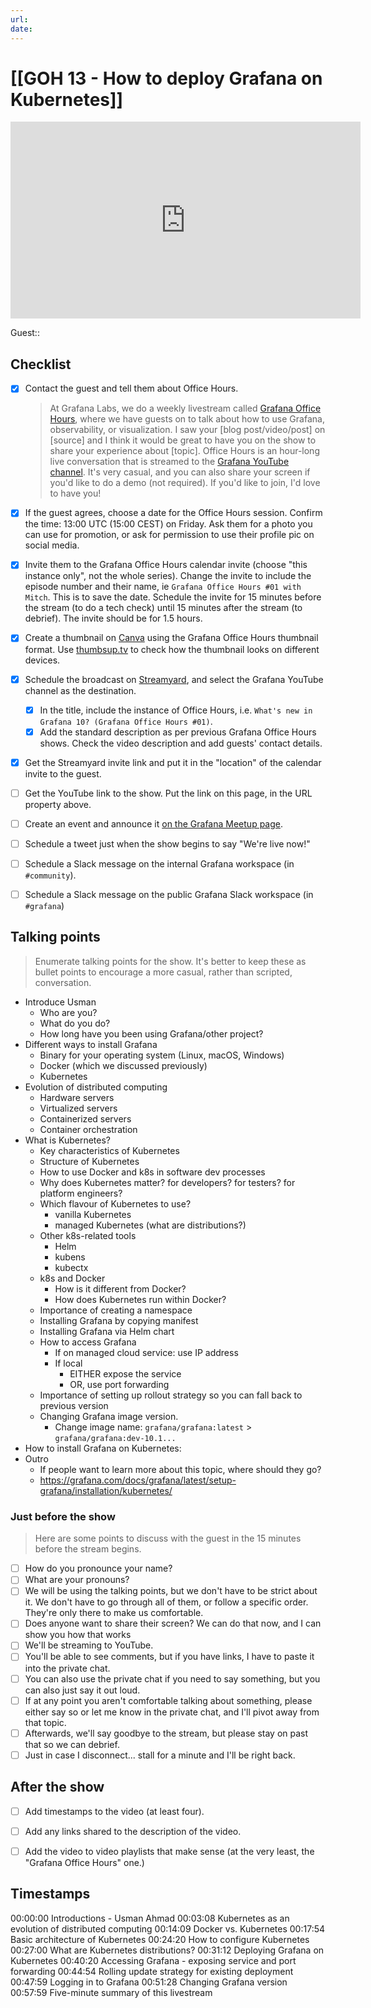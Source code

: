 ```yaml
---
url:
date: 
---
```

# [[GOH 13 - How to deploy Grafana on Kubernetes]]

<iframe width="560" height="315" src="https://www.youtube.com/embed/" title="YouTube video player" frameborder="0" allow="accelerometer; autoplay; clipboard-write; encrypted-media; gyroscope; picture-in-picture" allowfullscreen></iframe>

Guest:: 

## Checklist

- [x] Contact the guest and tell them about Office Hours.
	> At Grafana Labs, we do a weekly livestream called [Grafana Office Hours](https://www.youtube.com/watch?v=uk7NoagbJ28&list=PLDGkOdUX1Ujrrse-cdj20RRah9hyHdxBu), where we have guests on to talk about how to use Grafana, observability, or visualization. I saw your [blog post/video/post] on [source] and I think it would be great to have you on the show to share your experience about [topic].
	Office Hours is an hour-long live conversation that is streamed to the [Grafana YouTube channel](https://youtube.com/@grafana). It's very casual, and you can also share your screen if you'd like to do a demo (not required). If you'd like to join, I'd love to have you! 
- [x] If the guest agrees, choose a date for the Office Hours session. Confirm the time: 13:00 UTC (15:00 CEST) on Friday. Ask them for a photo you can use for promotion, or ask for permission to use their profile pic on social media.
- [x] Invite them to the Grafana Office Hours calendar invite (choose "this instance only", not the whole series). Change the invite to include the episode number and their name, ie `Grafana Office Hours #01 with Mitch`. This is to save the date. Schedule the invite for 15 minutes before the stream (to do a tech check) until 15 minutes after the stream (to debrief). The invite should be for 1.5 hours.
- [x] Create a thumbnail on [Canva](https://canva.com) using the Grafana Office Hours thumbnail format. Use [thumbsup.tv](https://thumbsup.tv) to check how the thumbnail looks on different devices.
- [x] Schedule the broadcast on [Streamyard](https://streamyard.com), and select the Grafana YouTube channel as the destination.
	- [x] In the title, include the instance of Office Hours, i.e. `What's new in Grafana 10? (Grafana Office Hours #01)`.
	- [x] Add the standard description as per previous Grafana Office Hours shows. Check the video description and add guests' contact details.
- [x] Get the Streamyard invite link and put it in the "location" of the calendar invite to the guest.
- [ ] Get the YouTube link to the show. Put the link on this page, in the URL property above.
- [ ] Create an event and announce it [on the Grafana Meetup page](https://www.meetup.com/grafana-friends-virtual-meetup-group/).
- [ ] Schedule a tweet just when the show begins to say "We're live now!"
- [ ] Schedule a Slack message on the internal Grafana workspace (in `#community`).
- [ ] Schedule a Slack message on the public Grafana Slack workspace (in `#grafana`)


## Talking points

> Enumerate talking points for the show. It's better to keep these as bullet points to encourage a more casual, rather than scripted, conversation.

- Introduce Usman
	- Who are you?
	- What do you do?
	- How long have you been using Grafana/other project?
- Different ways to install Grafana
	- Binary for your operating system (Linux, macOS, Windows)
	- Docker (which we discussed previously)
	- Kubernetes
- Evolution of distributed computing
	- Hardware servers
	- Virtualized servers
	- Containerized servers
	- Container orchestration
- What is Kubernetes?
	- Key characteristics of Kubernetes
	- Structure of Kubernetes
	- How to use Docker and k8s in software dev processes
	- Why does Kubernetes matter? for developers? for testers? for platform engineers?
	- Which flavour of Kubernetes to use?
		- vanilla Kubernetes
		- managed Kubernetes (what are distributions?)
	- Other k8s-related tools
		- Helm
		- kubens
		- kubectx
	- k8s and Docker
		- How is it different from Docker?
		- How does Kubernetes run within Docker?
	- Importance of creating a namespace
	- Installing Grafana by copying manifest
	- Installing Grafana via Helm chart
	- How to access Grafana
		- If on managed cloud service: use IP address
		- If local
			- EITHER expose the service
			- OR, use port forwarding
	- Importance of setting up rollout strategy so you can fall back to previous version
	- Changing Grafana image version.
		- Change image name: `grafana/grafana:latest` > `grafana/grafana:dev-10.1...`
- How to install Grafana on Kubernetes: 
- Outro
	- If people want to learn more about this topic, where should they go?
	- https://grafana.com/docs/grafana/latest/setup-grafana/installation/kubernetes/

### Just before the show

> Here are some points to discuss with the guest in the 15 minutes before the stream begins.

- [ ] How do you pronounce your name?
- [ ] What are your pronouns?
- [ ] We will be using the talking points, but we don't have to be strict about it. We don't have to go through all of them, or follow a specific order. They're only there to make us comfortable.
- [ ] Does anyone want to share their screen? We can do that now, and I can show you how that works
- [ ] We'll be streaming to YouTube.
- [ ] You'll be able to see comments, but if you have links, I have to paste it into the private chat.
- [ ] You can also use the private chat if you need to say something, but you can also just say it out loud.
- [ ] If at any point you aren't comfortable talking about something, please either say so or let me know in the private chat, and I'll pivot away from that topic.
- [ ] Afterwards, we'll say goodbye to the stream, but please stay on past that so we can debrief.
- [ ] Just in case I disconnect... stall for a minute and I'll be right back.

## After the show

- [ ] Add timestamps to the video (at least four).
- [ ] Add any links shared to the description of the video.
- [ ] Add the video to video playlists that make sense (at the very least, the "Grafana Office Hours" one.)


## Timestamps

00:00:00 Introductions - Usman Ahmad
00:03:08 Kubernetes as an evolution of distributed computing
00:14:09 Docker vs. Kubernetes
00:17:54 Basic architecture of Kubernetes
00:24:20 How to configure Kubernetes
00:27:00 What are Kubernetes distributions?
00:31:12 Deploying Grafana on Kubernetes
00:40:20 Accessing Grafana - exposing service and port forwarding
00:44:54 Rolling update strategy for existing deployment
00:47:59 Logging in to Grafana
00:51:28 Changing Grafana version
00:57:59 Five-minute summary of this livestream

